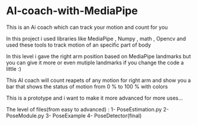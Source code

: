 # AI-coach-with-MediaPipe
This is an Ai coach which can track your motion and count for you

In this project i used libraries like MediaPipe , Numpy , math , Opencv and used these tools to track motion of an specific part of body

In this level i gave the right arm position based on MediaPipe landmarks but you can give it more or even mutiple landmarks if you change the code a little :)

This AI coach will count reapets of any motion for right arm and show you a bar that shows the status of motion from 0 % to 100 % with colors

This is a prototype and i want to make it more advanced for more uses...

The level of files(from easy to advanced) :
1- PoseEstimation.py
2- PoseModule.py
3- PoseExample
4- PoseDetector(final)
